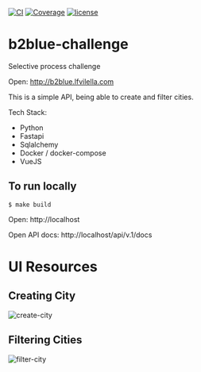 [![CI](https://github.com/lfvilella/b2blue-challenge/workflows/CI/badge.svg?event=push)](https://github.com/lfvilella/b2blue-challenge/actions?query=event%3Apush+branch%3Amaster+workflow%3ACI)
[![Coverage](https://codecov.io/gh/lfvilella/b2blue-challenge/branch/master/graph/badge.svg)](https://codecov.io/gh/lfvilella/b2blue-challenge)
[![license](https://img.shields.io/github/license/lfvilella/b2blue-challenge.svg)](https://github.com/lfvilella/b2blue-challenge/blob/master/LICENSE)

# b2blue-challenge
Selective process challenge

Open: http://b2blue.lfvilella.com

This is a simple API, being able to create and filter cities.

Tech Stack:
- Python
- Fastapi
- Sqlalchemy
- Docker / docker-compose
- VueJS

## To run locally
```
$ make build
```

Open: http://localhost

Open API docs: http://localhost/api/v.1/docs


# UI Resources

## Creating City
![create-city](https://user-images.githubusercontent.com/45940140/87258423-b8e00f00-c479-11ea-9c82-4c5dcd8e08e1.gif)

## Filtering Cities
![filter-city](https://user-images.githubusercontent.com/45940140/87258426-be3d5980-c479-11ea-937d-84af94d43408.gif)

